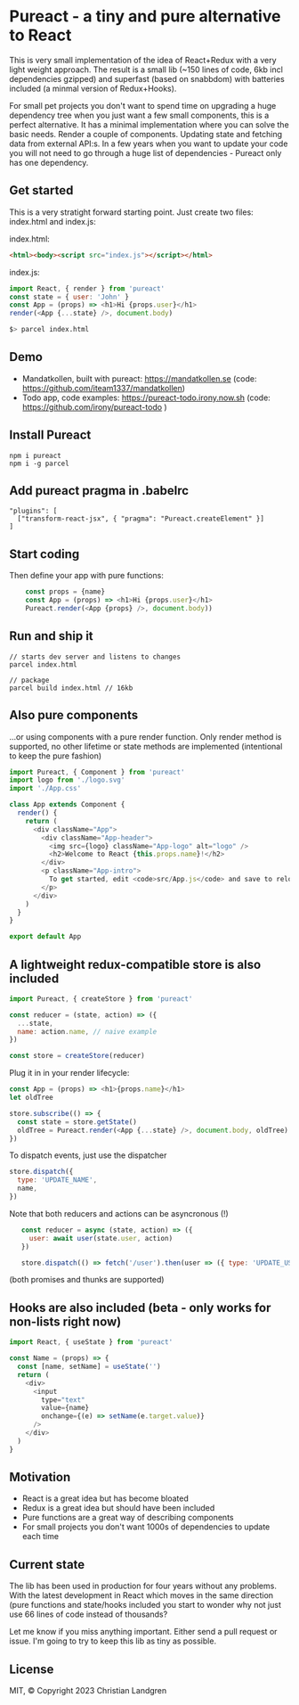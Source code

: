 # Pureact - a tiny and pure alternative to React

This is very small implementation of the idea of React+Redux with a very light weight approach. The result is a small lib (~150 lines of code, 6kb incl dependencies gzipped) and superfast (based on snabbdom) with batteries included (a minmal version of Redux+Hooks).

For small pet projects you don't want to spend time on upgrading a huge dependency tree when you just want a few small components, this is a perfect alternative. It has a minimal implementation where you can solve the basic needs. Render a couple of components. Updating state and fetching data from external API:s. In a few years when you want to update your code you will not need to go through a huge list of dependencies - Pureact only has one dependency.

## Get started

This is a very stratight forward starting point. Just create two files: index.html and index.js:

index.html:
```html
<html><body><script src="index.js"></script></html>
```

index.js:
```javascript
import React, { render } from 'pureact'
const state = { user: 'John' }
const App = (props) => <h1>Hi {props.user}</h1>
render(<App {...state} />, document.body)
```

```bash
$> parcel index.html
```

## Demo

- Mandatkollen, built with pureact: https://mandatkollen.se (code: https://github.com/iteam1337/mandatkollen)
- Todo app, code examples: https://pureact-todo.irony.now.sh (code: https://github.com/irony/pureact-todo )

## Install Pureact

    npm i pureact
    npm i -g parcel

## Add pureact pragma in .babelrc

    "plugins": [
      ["transform-react-jsx", { "pragma": "Pureact.createElement" }]
    ]

## Start coding

Then define your app with pure functions:

```javascript
    const props = {name}
    const App = (props) => <h1>Hi {props.user}</h1>
    Pureact.render(<App {props} />, document.body))
```

## Run and ship it

    // starts dev server and listens to changes
    parcel index.html

    // package
    parcel build index.html // 16kb

## Also pure components

...or using components with a pure render function. Only render method is supported, no other lifetime or state methods are implemented (intentional to keep the pure fashion)

```javascript
import Pureact, { Component } from 'pureact'
import logo from './logo.svg'
import './App.css'

class App extends Component {
  render() {
    return (
      <div className="App">
        <div className="App-header">
          <img src={logo} className="App-logo" alt="logo" />
          <h2>Welcome to React {this.props.name}!</h2>
        </div>
        <p className="App-intro">
          To get started, edit <code>src/App.js</code> and save to reload.
        </p>
      </div>
    )
  }
}

export default App
```

## A lightweight redux-compatible store is also included

```javascript
import Pureact, { createStore } from 'pureact'

const reducer = (state, action) => ({
  ...state,
  name: action.name, // naive example
})

const store = createStore(reducer)
```

Plug it in in your render lifecycle:

```javascript
const App = (props) => <h1>{props.name}</h1>
let oldTree

store.subscribe(() => {
  const state = store.getState()
  oldTree = Pureact.render(<App {...state} />, document.body, oldTree)
})
```

To dispatch events, just use the dispatcher

```javascript
store.dispatch({
  type: 'UPDATE_NAME',
  name,
})
```

Note that both reducers and actions can be asyncronous (!)

```javascript
   const reducer = async (state, action) => ({
     user: await user(state.user, action)
   })

   store.dispatch(() => fetch('/user').then(user => ({ type: 'UPDATE_USER', user}))
```

(both promises and thunks are supported)

## Hooks are also included (beta - only works for non-lists right now)

```javascript
import React, { useState } from 'pureact'

const Name = (props) => {
  const [name, setName] = useState('')
  return (
    <div>
      <input
        type="text"
        value={name}
        onchange={(e) => setName(e.target.value)}
      />
    </div>
  )
}
```

## Motivation

- React is a great idea but has become bloated
- Redux is a great idea but should have been included
- Pure functions are a great way of describing components
- For small projects you don't want 1000s of dependencies to update each time

## Current state

The lib has been used in production for four years without any problems. With the latest development in React which moves in the same direction (pure functions and state/hooks included you start to wonder why not just use 66 lines of code instead of thousands?

Let me know if you miss anything important. Either send a pull request or issue. I'm going to try to keep this lib as tiny as possible.

## License

MIT, &copy; Copyright 2023 Christian Landgren
